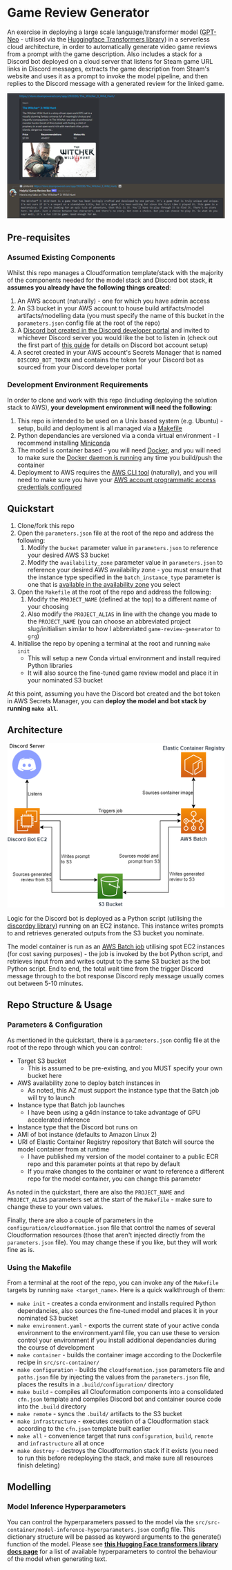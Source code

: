 # Game Review Generator

An exercise in deploying a large scale language/transformer model ([GPT-Neo](https://github.com/EleutherAI/gpt-neo) - utilised via the [Huggingface Transformers library](https://huggingface.co/transformers/)) in a serverless cloud architecture, in order to automatically generate video game reviews from a prompt with the game description.  Also includes a stack for a Discord bot deployed on a cloud server that listens for Steam game URL links in Discord messages, extracts the game description from Steam's website and uses it as a prompt to invoke the model pipeline, and then replies to the Discord message with a generated review for the linked game.

![Example Discord bot review response](docs/witcher-review.png "Example Discord bot review response")

## **Pre-requisites**

### **Assumed Existing Components**

Whilst this repo manages a Cloudformation template/stack with the majority of the components needed for the model stack and Discord bot stack, **it assumes you already have the following things created**:

1. An AWS account (naturally) - one for which you have admin access
2. An S3 bucket in your AWS account to house build artifacts/model artifacts/modelling data (you must specify the name of this bucket in the `parameters.json` config file at the root of the repo)
3. A [Discord bot created in the Discord developer portal](https://discord.com/developers/applications) and invited to whichever Discord server you would like the bot to listen in (check out the first part of [this guide](https://www.freecodecamp.org/news/create-a-discord-bot-with-python/) for details on Discord bot account setup)
4. A secret created in your AWS account's Secrets Manager that is named `DISCORD_BOT_TOKEN` and contains the token for your Discord bot as sourced from your Discord developer portal

### **Development Environment Requirements**

In order to clone and work with this repo (including deploying the solution stack to AWS), **your development environment will need the following**:

1. This repo is intended to be used on a Unix based system (e.g. Ubuntu) - setup, build and deployment is all managed via a [Makefile](https://opensource.com/article/18/8/what-how-makefile)
2. Python dependancies are versioned via a conda virtual environment - I recommend installing [Miniconda](https://docs.conda.io/en/latest/miniconda.html)
3. The model is container based - you will need [Docker](https://docs.docker.com/engine/install/), and you will need to make sure the [Docker daemon is running](https://docs.docker.com/config/daemon/) any time you build/push the container
4. Deployment to AWS requires the [AWS CLI tool](https://docs.aws.amazon.com/cli/latest/userguide/install-cliv2-linux.html) (naturally), and you will need to make sure you have your [AWS account programmatic access credentials configured](https://docs.aws.amazon.com/cli/latest/userguide/cli-configure-files.html)

## **Quickstart**

1. Clone/fork this repo
2. Open the `parameters.json` file at the root of the repo and address the following:
    1. Modify the `bucket` parameter value in `parameters.json` to reference your desired AWS S3 bucket
    2. Modify the `availability_zone` parameter value in `parameters.json` to reference your desired AWS availability zone - you must ensure that the instance type specified in the `batch_instance_type` parameter is one that is [available in the availability zone](https://docs.aws.amazon.com/AWSEC2/latest/UserGuide/instance-discovery.html) you select
3. Open the `Makefile` at the root of the repo and address the following:
    1. Modify the `PROJECT_NAME` (defined at the top) to a different name of your choosing
    2. Also modify the `PROJECT_ALIAS` in line with the change you made to the `PROJECT_NAME` (you can choose an abbreviated project slug/initialism similar to how I abbreviated `game-review-generator` to `grg`)
4. Initialise the repo by opening a terminal at the root and running `make init`
    * This will setup a new Conda virtual environment and install required Python libraries
    * It will also source the fine-tuned game review model and place it in your nominated S3 bucket

At this point, assuming you have the Discord bot created and the bot token in AWS Secrets Manager, you can **deploy the model and bot stack by running `make all`**.

## **Architecture**

![Solution Architecture](docs/architecture.png "Solution Architecture")

Logic for the Discord bot is deployed as a Python script (utilising the [discordpy library](https://discordpy.readthedocs.io/en/stable/)) running on an EC2 instance.  This instance writes prompts to and retrieves generated outputs from the S3 bucket you nominate.

The model container is run as an [AWS Batch job](https://aws.amazon.com/batch/) utilising spot EC2 instances (for cost saving purposes) - the job is invoked by the bot Python script, and retrieves input from and writes output to the same S3 bucket as the bot Python script.  End to end, the total wait time from the trigger Discord message through to the bot response Discord reply message usually comes out between 5-10 minutes.

## **Repo Structure & Usage**

### **Parameters & Configuration**

As mentioned in the quickstart, there is a `parameters.json` config file at the root of the repo through which you can control:

* Target S3 bucket
  * This is assumed to be pre-existing, and you MUST specify your own bucket here
* AWS availability zone to deploy batch instances in
  * As noted, this AZ must support the instance type that the Batch job will try to launch
* Instance type that Batch job launches
  * I have been using a g4dn instance to take advantage of GPU accelerated inference
* Instance type that the Discord bot runs on
* AMI of bot instance (defaults to Amazon Linux 2)
* URI of Elastic Container Registry repository that Batch will source the model container from at runtime
  * I have published my version of the model container to a public ECR repo and this parameter points at that repo by default
  * If you make changes to the container or want to reference a different repo for the model container, you can change this parameter

As noted in the quickstart, there are also the `PROJECT_NAME` and `PROJECT_ALIAS` parameters set at the start of the `Makefile` - make sure to change these to your own values.

Finally, there are also a couple of parameters in the `configuration/cloudformation.json` file that control the names of several Cloudformation resources (those that aren't injected directly from the `parameters.json` file).  You may change these if you like, but they will work fine as is.

### **Using the Makefile**

From a terminal at the root of the repo, you can invoke any of the `Makefile` targets by running `make <target_name>`.  Here is a quick walkthrough of them:

* `make init` - creates a conda environment and installs required Python dependancies, also sources the fine-tuned model and places it in your nominated S3 bucket
* `make environment.yaml` - exports the current state of your active conda environment to the environment.yaml file, you can use these to version control your environment if you install additional dependancies during the course of development
* `make container` - builds the container image according to the Dockerfile recipe in `src/src-container/`
* `make configuration` - builds the `cloudformation.json` parameters file and `paths.json` file by injecting the values from the `parameters.json` file, places the results in a `.build/configuration/` directory
* `make build` - compiles all Clouformation components into a consolidated `cfn.json` template and compiles Discord bot and container source code into the `.build` directory
* `make remote` - syncs the `.build/` artifacts to the S3 bucket
* `make infrastructure` - executes creation of a Cloudformation stack according to the `cfn.json` template built earlier
* `make all` - convenience target that runs `configuration`, `build`, `remote` and `infrastructure` all at once
* `make destroy` - destroys the Cloudformation stack if it exists (you need to run this before redeploying the stack, and make sure all resources finish deleting)

## **Modelling**

### **Model Inference Hyperparameters**

You can control the hyperparameters passed to the model via the `src/src-container/model-inference-hyperparameters.json` config file.  This dictionary structure will be passed as keyword arguments to the generate() function of the model.  Please see [**this Hugging Face transformers library docs page**](https://huggingface.co/transformers/main_classes/model.html#transformers.generation_utils.GenerationMixin.generate) for a list of available hyperparameters to control the behaviour of the model when generating text.
